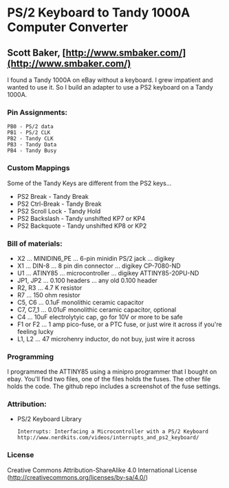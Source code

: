 # PS/2 Keyboard to Tandy 1000A Computer Converter
## Scott Baker, [http://www.smbaker.com/](http://www.smbaker.com/)

I found a Tandy 1000A on eBay without a keyboard. I grew impatient and wanted to use it.
So I build an adapter to use a PS2 keyboard on a Tandy 1000A.

### Pin Assignments:

    PB0 - PS/2 data
    PB1 - PS/2 CLK
    PB2 - Tandy CLK
    PB3 - Tandy Data
    PB4 - Tandy Busy

### Custom Mappings

Some of the Tandy Keys are different from the PS2 keys...

* PS2 Break - Tandy Break
* PS2 Ctrl-Break - Tandy Break
* PS2 Scroll Lock - Tandy Hold
* PS2 Backslash - Tandy unshifted KP7 or KP4
* PS2 Backquote - Tandy unshifted KP8 or KP2

### Bill of materials:

* X2 ... MINIDIN6_PE ... 6-pin minidin PS/2 jack ... digikey
* X1 ... DIN-8 ... 8 pin din connector ... digikey CP-7080-ND
* U1 ... ATINY85 ... microcontroller ... digikey ATTINY85-20PU-ND
* JP1, JP2 ... 0.100 headers ... any old 0.100 header
* R2, R3 ... 4.7 K resistor
* R7 ... 150 ohm resistor
* C5, C6 ... 0.1uF monolithic ceramic capacitor
* C7, C7_1 ... 0.01uF monolithic ceramic capacitor, optional
* C4 ... 10uF electrolytyic cap, go for 10V or more to be safe
* F1 or F2 ... 1 amp pico-fuse, or a PTC fuse, or just wire it across if you're feeling lucky
* L1, L2 ... 47 microhenry inductor, do not buy, just wire it across

### Programming

I programmed the ATTINY85 using a minipro programmer that I bought on ebay. You'll find two files, one of the files holds the fuses. The other file holds the code. The github repo includes a screenshot of the fuse settings.

### Attribution:

* PS/2 Keyboard Library

      Interrupts: Interfacing a Microcontroller with a PS/2 Keyboard
      http://www.nerdkits.com/videos/interrupts_and_ps2_keyboard/

### License
Creative Commons Attribution-ShareAlike 4.0 International License (http://creativecommons.org/licenses/by-sa/4.0/)
